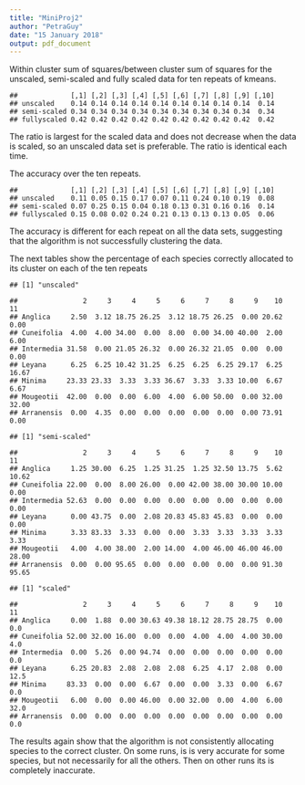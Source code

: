 ```yaml
---
title: "MiniProj2"
author: "PetraGuy"
date: "15 January 2018"
output: pdf_document
---
```
























Within cluster sum of squares/between cluster sum of squares for the unscaled, semi-scaled and fully scaled data for ten repeats of kmeans.

```
##             [,1] [,2] [,3] [,4] [,5] [,6] [,7] [,8] [,9] [,10]
## unscaled    0.14 0.14 0.14 0.14 0.14 0.14 0.14 0.14 0.14  0.14
## semi-scaled 0.34 0.34 0.34 0.34 0.34 0.34 0.34 0.34 0.34  0.34
## fullyscaled 0.42 0.42 0.42 0.42 0.42 0.42 0.42 0.42 0.42  0.42
```
The ratio is largest for the scaled data and does not decrease when the data is scaled, so an unscaled data set is preferable. The ratio is identical each time.

The accuracy over the ten repeats.

```
##             [,1] [,2] [,3] [,4] [,5] [,6] [,7] [,8] [,9] [,10]
## unscaled    0.11 0.05 0.15 0.17 0.07 0.11 0.24 0.10 0.19  0.08
## semi-scaled 0.07 0.25 0.15 0.04 0.18 0.13 0.31 0.16 0.16  0.14
## fullyscaled 0.15 0.08 0.02 0.24 0.21 0.13 0.13 0.13 0.05  0.06
```
The accuracy is different for each repeat on all the data sets, suggesting that the algorithm is not successfully clustering the data.

The next tables show the percentage of each species correctly allocated to its cluster on each of the ten repeats

```
## [1] "unscaled"
```

```
##                2     3     4     5     6     7     8     9    10    11
## Anglica     2.50  3.12 18.75 26.25  3.12 18.75 26.25  0.00 20.62  0.00
## Cuneifolia  4.00  4.00 34.00  0.00  8.00  0.00 34.00 40.00  2.00  6.00
## Intermedia 31.58  0.00 21.05 26.32  0.00 26.32 21.05  0.00  0.00  0.00
## Leyana      6.25  6.25 10.42 31.25  6.25  6.25  6.25 29.17  6.25 16.67
## Minima     23.33 23.33  3.33  3.33 36.67  3.33  3.33 10.00  6.67  6.67
## Mougeotii  42.00  0.00  0.00  6.00  4.00  6.00 50.00  0.00 32.00 32.00
## Arranensis  0.00  4.35  0.00  0.00  0.00  0.00  0.00  0.00 73.91  0.00
```

```
## [1] "semi-scaled"
```

```
##                2     3     4     5     6     7     8     9    10    11
## Anglica     1.25 30.00  6.25  1.25 31.25  1.25 32.50 13.75  5.62 10.62
## Cuneifolia 22.00  0.00  8.00 26.00  0.00 42.00 38.00 30.00 10.00  0.00
## Intermedia 52.63  0.00  0.00  0.00  0.00  0.00  0.00  0.00  0.00  0.00
## Leyana      0.00 43.75  0.00  2.08 20.83 45.83 45.83  0.00  0.00  0.00
## Minima      3.33 83.33  3.33  0.00  0.00  3.33  3.33  3.33  3.33  3.33
## Mougeotii   4.00  4.00 38.00  2.00 14.00  4.00 46.00 46.00 46.00 28.00
## Arranensis  0.00  0.00 95.65  0.00  0.00  0.00  0.00  0.00 91.30 95.65
```

```
## [1] "scaled"
```

```
##                2     3     4     5     6     7     8     9    10   11
## Anglica     0.00  1.88  0.00 30.63 49.38 18.12 28.75 28.75  0.00  0.0
## Cuneifolia 52.00 32.00 16.00  0.00  0.00  4.00  4.00  4.00 30.00  4.0
## Intermedia  0.00  5.26  0.00 94.74  0.00  0.00  0.00  0.00  0.00  0.0
## Leyana      6.25 20.83  2.08  2.08  2.08  6.25  4.17  2.08  0.00 12.5
## Minima     83.33  0.00  0.00  6.67  0.00  0.00  3.33  0.00  6.67  0.0
## Mougeotii   6.00  0.00  0.00 46.00  0.00 32.00  0.00  4.00  6.00 32.0
## Arranensis  0.00  0.00  0.00  0.00  0.00  0.00  0.00  0.00  0.00  0.0
```

The results again show that the algorithm is not consistently allocating species to the correct cluster. On some runs, is is very accurate for some species, but not necessarily for all the others. Then on other runs its is completely inaccurate.








